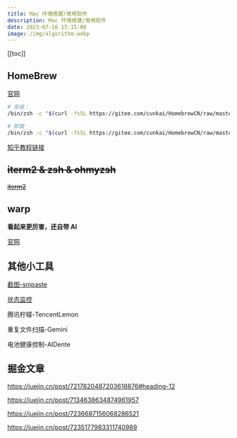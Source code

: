 ```yaml
---
title: Mac 环境搭建/常用软件
description: Mac 环境搭建/常用软件
date: 2023-07-16 15:15:00
image: /img/algorithm.webp
---
```


[[toc]]

## HomeBrew

[官网](https://brew.sh/index_zh-cn)


```bash
# 安装：
/bin/zsh -c "$(curl -fsSL https://gitee.com/cunkai/HomebrewCN/raw/master/Homebrew.sh)"

# 卸载
/bin/zsh -c "$(curl -fsSL https://gitee.com/cunkai/HomebrewCN/raw/master/HomebrewUninstall.sh)"
```

[知乎教程链接](https://zhuanlan.zhihu.com/p/372576355)

## <del>iterm2 & zsh & ohmyzsh</del>

<del>[iterm2](https://iterm2.com/index.html)</del>

## warp

**看起来更厉害，还自带 AI**

[官网](https://www.warp.dev/)

## 其他小工具

[截图-snipaste](https://www.snipaste.com)

[状态监控](https://bjango.com/mac/istatmenus/)

腾讯柠檬-TencentLemon

重复文件扫描-Gemini

电池健康控制-AlDente

## 掘金文章

https://juejin.cn/post/7217820487203618876#heading-12

https://juejin.cn/post/7134638634874961957

https://juejin.cn/post/7236687156068286521

https://juejin.cn/post/7235177983311740989